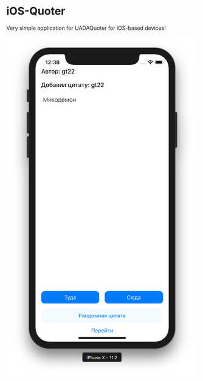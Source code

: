 # iOS-Quoter
Very simple application for UADAQuoter for iOS-based devices!

![Screenshot](https://github.com/TheEvilRoot/iOS-Quoter/raw/master/Screenshots/screenshot-iphonex.png)
